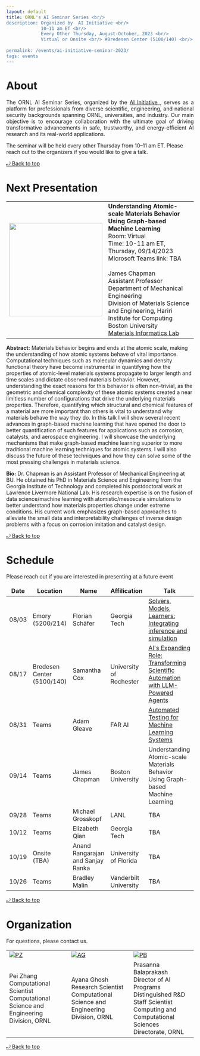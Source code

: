 ```yaml
---
layout: default
title: ORNL's AI Seminar Series <br/> 
description: Organized by  AI Initiative <br/>
             10–11 am ET <br/> 
             Every Other Thursday, August-October, 2023 <br/> 
             Virtual or Onsite <br/> #Bredesen Center (5100/140) <br/>
             
permalink: /events/ai-initiative-seminar-2023/
tags: events
---
```

 
# About

<p align="justify">
The ORNL AI Seminar Series, organized by the <a href="https://www.ornl.gov/ai-initiative"> AI Initiative </a>,  serves as a platform for professionals from diverse scientific, engineering, and national security backgrounds spanning ORNL, universities, and industry. Our main objective is to encourage collaboration with the ultimate goal of driving transformative advancements in safe, trustworthy, and energy-efficient AI research and its real-world applications.

The seminar will be held every other Thursday from 10–11 am ET. Please reach out to the organizers if you would like to give a talk.
</p> 
<a href="#top"> &#10558; Back to top</a>

# Next Presentation

|         |        |
| -------------- | -------------- |
|<a href="https://sites.bu.edu/mil/"><img src="https://sites.bu.edu/mil/files/2023/05/23-1099-ENGFAC2-003-scaled-e1683045258424-1439x1536.jpg" width="250"/></a>|**Understanding Atomic-scale Materials Behavior Using Graph-based Machine Learning**<br>Room: Virtual<br> Time: 10-11 am ET, Thursday, 09/14/2023 <br>Microsoft Teams link: TBA<br><br>James Chapman<br>Assistant Professor<br>Department of Mechanical Engineering<br>Division of Materials Science and Engineering, Hariri Institute for Computing<br>Boston University<br> <a href="https://sites.bu.edu/mil/">Materials Informatics Lab</a>|

**Abstract:** 
Materials behavior begins and ends at the atomic scale, making the understanding of how atomic systems behave of vital importance. Computational techniques such as molecular dynamics and density functional theory have become instrumental in quantifying how the properties of atomic-level materials systems propagate to larger length and time scales and dictate observed materials behavior. However, understanding the exact reasons for this behavior is often non-trivial, as the geometric and chemical complexity of these atomic systems created a near limitless number of configurations that drive the underlying materials properties. Therefore, quantifying which structural and chemical features of a material are more important than others is vital to understand why materials behave the way they do. In this talk I will show several recent advances in graph-based machine learning that have opened the door to better quantification of such features for applications such as corrosion, catalysts, and aerospace engineering. I will showcase the underlying mechanisms that make graph-based machine learning superior to more traditional machine learning techniques for atomic systems. I will also discuss the future of these techniques and how they can solve some of the most pressing challenges in materials science.

**Bio:** 
Dr. Chapman is an Assistant Professor of Mechanical Engineering at BU. He obtained his PhD in Materials Science and Engineering from the Georgia Institute of Technology and completed his postdoctoral work at Lawrence Livermore National Lab. His research expertise is on the fusion of data science/machine learning with atomistic/mesoscale simulations to better understand how materials properties change under extreme conditions. His current work emphasizes graph-based approaches to alleviate the small data and interpretability challenges of inverse design problems with a focus on corrosion imitation and catalyst design.

<a href="#top"> &#10558; Back to top</a>

# Schedule 

Please reach out if you are interested in presenting at a future event

|      Date      |      Location  |     Name      |  Affilication |   Talk   |
| -------------- | -------------- |-------------- |-------------- |-------------- |
| 08/03| Emory (5200/214)| Florian Schäfer | Georgia Tech | [Solvers, Models, Learners: Integrating inference and simulation](https://ornl-my.sharepoint.com/:v:/g/personal/tj9_ornl_gov/EcqgjB55LZ5JonR61U7bnzgBJQWiAoyqjEUQBpXrop_KMw)|
| 08/17| Bredesen Center (5100/140)| Samantha Cox | University of Rochester | [AI's Expanding Role: Transforming Scientific Automation with LLM-Powered Agents](https://ornl-my.sharepoint.com/:v:/g/personal/tj9_ornl_gov/ET-ASOFb2BRErdJb5AOjWYoBhfCIIri-FP8lXDvtJzLy6A) |
| 08/31| Teams| Adam Gleave| FAR AI | [Automated Testing for Machine Learning Systems](https://ornl-my.sharepoint.com/:v:/g/personal/tj9_ornl_gov/ER7a32f7de5IsOB2KetusHIBp7L4aGdtcBvd55ey8Kt2QQ)|
| 09/14 |Teams| James Chapman|Boston University|Understanding Atomic-scale Materials Behavior Using Graph-based Machine Learning|
| 09/28 |Teams| Michael Grosskopf|LANL|TBA|
| 10/12 |Teams| Elizabeth Qian|Georgia Tech|TBA|
| 10/19 |Onsite (TBA)| Anand Rangarajan and Sanjay Ranka|University of Florida|TBA|
| 10/26 |Teams|Bradley Malin|Vanderbilt University|TBA|

<a href="#top"> &#10558; Back to top</a>


# Organization

For questions, please contact us.
<style>
td, th {
   border: none!important;
}
</style>
|         |        |             |
| -------------- | -------------- | -------------- |
| <a href="https://www.ornl.gov/staff-profile/pei-zhang">![PZ](https://www.ornl.gov/sites/default/files/styles/staff_profile_image_style/public/2022-04/Pei.jpeg?h=0f2f523a&itok=WzxCnpTj)</a>|<a href="https://www.ornl.gov/staff-profile/ayana-ghosh">![AG](https://www.ornl.gov/sites/default/files/styles/staff_profile_image_style/public/2021-03/Screen%20Shot%202021-03-25%20at%201.30.23%20PM.png?h=f85fc757&itok=J_MSjMUD)</a>    |<a href="https://www.ornl.gov/staff-profile/prasanna-balaprakash">![PB](https://www.ornl.gov/sites/default/files/styles/staff_profile_image_style/public/2023-03/BalaprakashProfile_0.jpg?h=17644140&itok=AYUSlKCG)</a>    |
|Pei Zhang  <br> Computational Scientist <br> Computational Science and Engineering Division, ORNL| Ayana Ghosh <br> Research Scientist <br> Computational Science and Engineering Division, ORNL|Prasanna Balaprakash<br> Director of AI Programs <br> Distinguished R&D Staff Scientist<br> Computing and Computational Sciences Directorate, ORNL|

<a href="#top"> &#10558; Back to top</a>
